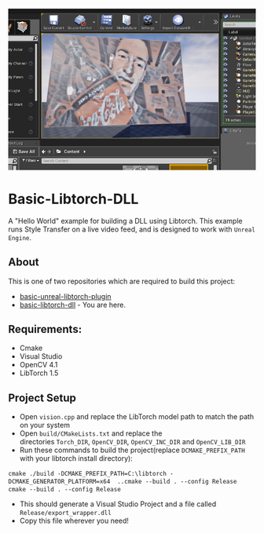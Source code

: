 ![](coke.png)
# Basic-Libtorch-DLL
A "Hello World" example for building a DLL using Libtorch. This example runs Style Transfer on a live video feed, and is designed to work with `Unreal Engine`.

## About
This is one of two repositories which are required to build this project:
- [basic-unreal-libtorch-plugin](https://github.com/NeuralVFX/basic-unreal-libtorch-plugin)
- [basic-libtorch-dll](https://github.com/NeuralVFX/basic-libtorch-dll) - You are here.

## Requirements:
- Cmake
- Visual Studio
- OpenCV 4.1
- LibTorch 1.5

## Project Setup
- Open `vision.cpp` and replace the LibTorch model path to match the path on your system
- Open `build/CMakeLists.txt` and replace the directories `Torch_DIR`, `OpenCV_DIR`, `OpenCV_INC_DIR` and `OpenCV_LIB_DIR`
- Run these commands to build the project(replace `DCMAKE_PREFIX_PATH` with your libtorch install directory):
```
cmake ./build -DCMAKE_PREFIX_PATH=C:\libtorch -DCMAKE_GENERATOR_PLATFORM=x64  ..cmake --build . --config Release
cmake --build . --config Release
```
- This should generate a Visual Studio Project and a file called `Release/export_wrapper.dll`
- Copy this file wherever you need!


